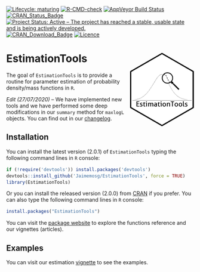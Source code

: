 
<!-- README.md is generated from README.Rmd. Please edit that file -->

<!-- badges: start -->

[![Lifecycle:
maturing](https://img.shields.io/badge/lifecycle-maturing-blue.svg)](https://www.tidyverse.org/lifecycle/#maturing)
[![R-CMD-check](https://github.com/Jaimemosg/EstimationTools/workflows/R-CMD-check/badge.svg)](https://github.com/Jaimemosg/EstimationTools/actions)
[![AppVeyor Build
Status](https://ci.appveyor.com/api/projects/status/github/Jaimemosg/EstimationTools?branch=master&svg=true)](https://ci.appveyor.com/project/Jaimemosg/EstimationTools)
[![CRAN\_Status\_Badge](http://www.r-pkg.org/badges/version-ago/EstimationTools)](https://cran.r-project.org/package=EstimationTools)
[![Project Status: Active – The project has reached a stable, usable
state and is being actively
developed.](https://www.repostatus.org/badges/latest/active.svg)](https://www.repostatus.org/#active)
[![CRAN\_Download\_Badge](http://cranlogs.r-pkg.org/badges/EstimationTools)](https://cran.r-project.org/package=EstimationTools)
[![Licence](https://img.shields.io/badge/licence-GPL--3-blue.svg)](https://www.gnu.org/licenses/gpl-3.0.en.html)
<!-- [![Travis build status](https://travis-ci.org/Jaimemosg/EstimationTools.svg?branch=master)](https://travis-ci.org/Jaimemosg/EstimationTools) -->
<!-- [![Dependencies](https://tinyverse.netlify.com/badge/EstimationTools)](https://cran.r-project.org/package=EstimationTools) -->
<!-- badges: end -->

# EstimationTools <img src="man/figure/ETLogo.png" align="right" height="200" align="right"/>

The goal of `EstimationTools` is to provide a routine for parameter
estimation of probability density/mass functions in `R`.

*Edit (27/07/2020)* – We have implemented new tools and we have
performed some deep modifications in our `summary` method for `maxlogL`
objects. You can find out in our
[changelog](https://jaimemosg.github.io/EstimationTools/news/index.html).

## Installation

You can install the latest version (2.0.1) of `EstimationTools` typing
the following command lines in `R` console:

``` r
if (!require('devtools')) install.packages('devtools')
devtools::install_github('Jaimemosg/EstimationTools', force = TRUE)
library(EstimationTools)
```

Or you can install the released version (2.0.0) from
[CRAN](https://cran.r-project.org/package=EstimationTools) if you
prefer. You can also type the following command lines in `R` console:

``` r
install.packages("EstimationTools")
```

You can visit the [package
website](https://Jaimemosg.github.io/EstimationTools/) to explore the
functions reference and our vignettes (articles).

## Examples

You can visit our estimation
[vignette](https://jaimemosg.github.io/EstimationTools/articles/Examples.html)
to see the examples.
